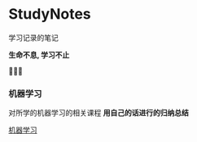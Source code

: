 # StudyNotes
学习记录的笔记

**生命不息, 学习不止**

🏃🏃‍♀️



### 机器学习

对所学的机器学习的相关课程 **用自己的话进行的归纳总结**

[机器学习](机器学习/README.md)





